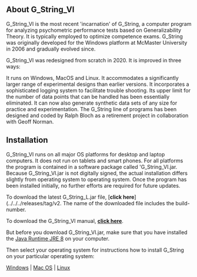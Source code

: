 ## About G_String_VI
G_String_VI is the most recent 'incarnation' of G_String, a computer program for analyzing psychometric performance tests based on Generalizability Theory. It is typically employed to optimize competence exams. G_String was originally developed for the Windows platform at McMaster University in 2006 and gradually evolved since.

G_String_VI was redesigned from scratch in 2020. It is improved in three ways:

It runs on Windows, MacOS and Linux.
It accommodates a significantly larger range of experimental designs than earlier versions.
It incorporates a sophisticated logging system to facilitate trouble shooting.
Its upper limit for the number of data points that can be handled has been essentially eliminated.
It can now also generate synthetic data sets of any size for practice and experimentation.
The G_String line of programs has been designed and coded by Ralph Bloch as a retirement project in collaboration with Geoff Norman.


## Installation
G_String_VI runs on all major OS platforms for desktop and laptop computers. It does not run on tablets and smart phones. For all platforms the program is contained in a software package called 'G_String_VI.jar. Because G_String_VI.jar is not digitally signed, the actual installation differs slightly from operating system to operating system. Once the program has been installed initially, no further efforts are required for future updates.

To download the latest G_String_L.jar file, [**click here**](../../../releases/tag/v2. The name of the downloaded file includes the build-number.

To download the G_String_VI manual, [**click here**](../Support/Manual.pdf).

But before you download G_String_VI.jar, make sure that you have installed the [Java Runtime JRE 8](https://www.java.com/en/download/manual.jsp) on your computer.

Then select your operating system for instructions how to install G_String on your particular operating system:

[Windows](../Support/win.md)  |  [Mac OS](../Support/mac.md)  |  [Linux](../Support/lin.md)



